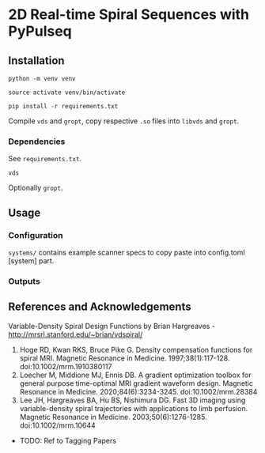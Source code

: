 # 2D Real-time Spiral Sequences with PyPulseq

## Installation
`python -m venv venv`

`source activate venv/bin/activate`

`pip install -r requirements.txt`

Compile `vds` and `gropt`, copy respective `.so` files into `libvds` and `gropt`.
### Dependencies
See `requirements.txt`.

`vds`

Optionally `gropt`.

## Usage

### Configuration
`systems/` contains example scanner specs to copy paste into config.toml [system] part.

### Outputs

## References and Acknowledgements

Variable-Density Spiral Design Functions by Brian Hargreaves - http://mrsrl.stanford.edu/~brian/vdspiral/

1. Hoge RD, Kwan RKS, Bruce Pike G. Density compensation functions for spiral MRI. Magnetic Resonance in Medicine. 1997;38(1):117-128. doi:10.1002/mrm.1910380117
2. Loecher M, Middione MJ, Ennis DB. A gradient optimization toolbox for general purpose time-optimal MRI gradient waveform design. Magnetic Resonance in Medicine. 2020;84(6):3234-3245. doi:10.1002/mrm.28384
3. Lee JH, Hargreaves BA, Hu BS, Nishimura DG. Fast 3D imaging using variable-density spiral trajectories with applications to limb perfusion. Magnetic Resonance in Medicine. 2003;50(6):1276-1285. doi:10.1002/mrm.10644

- TODO: Ref to Tagging Papers
